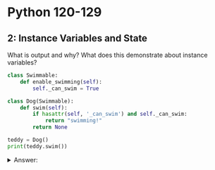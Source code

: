 # Python 120-129
## 2: Instance Variables and State

What is output and why? What does this demonstrate about instance variables?

```Python
class Swimmable:
    def enable_swimming(self):
        self._can_swim = True

class Dog(Swimmable):
    def swim(self):
        if hasattr(self, '_can_swim') and self._can_swim:
            return "swimming!"
        return None

teddy = Dog()
print(teddy.swim())
```

<details>
<summary>Answer:</summary>

The output is `None`. The `enable_swimming` method, which sets the `_can_swim` instance variable, is never called on the `teddy` object. Therefore, the `hasattr(self, '_can_swim')` condition in the swim method evaluates to `False`, and the method returns `None`. This demonstrates that instance variables define the state of an object and must be initialized or set for an object to have that specific state.

</details>